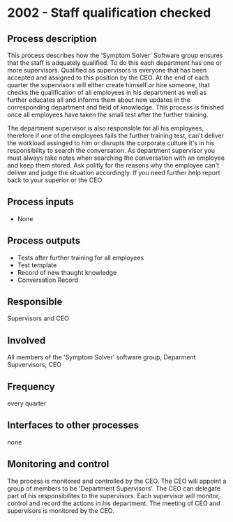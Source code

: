 # 2002 - Staff qualification checked

## Process description
This process describes how the 'Symptom Solver' Software group ensures that the staff is adquately qualified. To do this each department has one or more supervisors. Qualified as supervisors is everyone that has been accepted and assigned to this position by the CEO. At the end of each quarter the supervisors will either create himself or hire someone, that checks the qualification of all employees in his department as well as further educates all and informs them about new updates in the corresponding department and field of knowledge.
This process is finished once all employees have taken the small test after the further training.

The department supervisor is also responsible for all his employees, therefore if one of the employees fails the further training test, can't deliver the workload assinged to him or disrupts the corporate culture it's in his responsibility to search the conversation.
As department supervisor you must always take notes when searching the conversation with an employee and keep them stored. Ask politly for the reasons why the employee can't deliver and judge the situation accordingly. If you need further help report back to your superior or the CEO


## Process inputs
* None

## Process outputs
* Tests after further training for all employees
* Test template
* Record of new thaught knowledge
* Conversation Record


## Responsible
Supervisors and CEO

## Involved
All members of the 'Symptom Solver' software group, Deparment Supvervisors, CEO

## Frequency
every quarter

## Interfaces to other processes
none

## Monitoring and control
The process is monitored and controlled by the CEO. The CEO will appoint a group of members to be 'Department Supervisors'. The CEO can delegate part of his responsibilites to the supervisors. Each supervisor will monitor, control and record the actions in his department. The meeting of CEO and supervisors is monitored by the CEO.